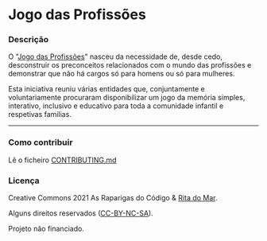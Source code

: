 # Jogo das Profissões

### Descrição

O "[Jogo das Profissões](https://jogodasprofissoes.pt/)" nasceu da necessidade de, desde cedo, desconstruir os preconceitos relacionados com o mundo das profissões e demonstrar que não há cargos só para homens ou só para mulheres. 

Esta iniciativa reuniu várias entidades que, conjuntamente e voluntariamente procuraram disponibilizar um jogo da memória simples, interativo, inclusivo e educativo para toda a comunidade infantil e respetivas famílias.

-----

### Como contribuir

Lê o ficheiro [CONTRIBUTING.md](CONTRIBUTING.md)

### Licença

Creative Commons 2021 As Raparigas do Código & [Rita do Mar](https://www.instagram.com/ritadomar/).

Alguns direitos reservados ([CC-BY-NC-SA](https://creativecommons.org/licenses/by-nc-sa/3.0/pt/)). 

Projeto não financiado.
